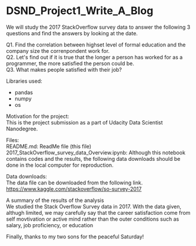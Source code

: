 # DSND_Project1_Write_A_Blog 
We will study the 2017 StackOverflow survey data to answer the following 3 questions and find the answers by looking at the date.  

Q1. Find the correlation between highset level of formal education and the company size the correnpondent work for.<br>
Q2. Let's find out if it is true that the longer a person has worked for as a programmer, the more satisfied the person could be.<br>
Q3. What makes people satisfied with their job?

Libraries used:<br>
- pandas<br>
- numpy<br>
- os<br>

Motivation for the project:<br>
This is the project submission as a part of Udacity Data Scientist Nanodegree.

Files:<br>
README.md: ReadMe file (this file)<br>
2017_StackOverflow_survey_data_Overview.ipynb: Although this notebook contains codes and the results, the following data downloads should be done in the local computer for reproduction.

Data downloads:<br>
The data file can be downloaded from the following link.<br>
https://www.kaggle.com/stackoverflow/so-survey-2017

A summary of the results of the analysis<br>
We studied the Stack Overflow Survey data in 2017. With the data given, althugh limited, we may carefully say that the career satisfaction come from self movtivation or active mind rather than the outer conditions such as salary, job proficiency, or education

Finally, thanks to my two sons for the peaceful Saturday! 
